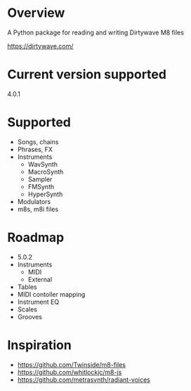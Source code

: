 # Overview

A Python package for reading and writing Dirtywave M8 files

https://dirtywave.com/

# Current version supported

4.0.1

# Supported

- Songs, chains
- Phrases, FX
- Instruments
  - WavSynth
  - MacroSynth
  - Sampler
  - FMSynth
  - HyperSynth
- Modulators
- m8s, m8i files

# Roadmap

- 5.0.2
- Instruments
  - MIDI
  - External
- Tables
- MIDI contoller mapping
- Instrument EQ
- Scales
- Grooves

# Inspiration

- https://github.com/Twinside/m8-files
- https://github.com/whitlockjc/m8-js
- https://github.com/metrasynth/radiant-voices
